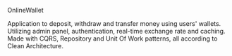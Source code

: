 OnlineWallet

Application to deposit, withdraw and transfer money using users' wallets. Utilizing admin panel, authentication, real-time exchange rate and caching. Made with CQRS, Repository and Unit Of Work patterns, all according to Clean Architecture.
